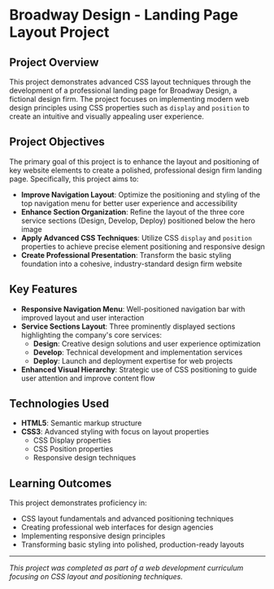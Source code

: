 # Broadway Design - Landing Page Layout Project

## Project Overview

This project demonstrates advanced CSS layout techniques through the development of a professional landing page for Broadway Design, a fictional design firm. The project focuses on implementing modern web design principles using CSS properties such as `display` and `position` to create an intuitive and visually appealing user experience.

## Project Objectives

The primary goal of this project is to enhance the layout and positioning of key website elements to create a polished, professional design firm landing page. Specifically, this project aims to:

- **Improve Navigation Layout**: Optimize the positioning and styling of the top navigation menu for better user experience and accessibility
- **Enhance Section Organization**: Refine the layout of the three core service sections (Design, Develop, Deploy) positioned below the hero image
- **Apply Advanced CSS Techniques**: Utilize CSS `display` and `position` properties to achieve precise element positioning and responsive design
- **Create Professional Presentation**: Transform the basic styling foundation into a cohesive, industry-standard design firm website

## Key Features

- **Responsive Navigation Menu**: Well-positioned navigation bar with improved layout and user interaction
- **Service Sections Layout**: Three prominently displayed sections highlighting the company's core services:
  - **Design**: Creative design solutions and user experience optimization
  - **Develop**: Technical development and implementation services  
  - **Deploy**: Launch and deployment expertise for web projects
- **Enhanced Visual Hierarchy**: Strategic use of CSS positioning to guide user attention and improve content flow

## Technologies Used

- **HTML5**: Semantic markup structure
- **CSS3**: Advanced styling with focus on layout properties
  - CSS Display properties
  - CSS Position properties
  - Responsive design techniques

## Learning Outcomes

This project demonstrates proficiency in:
- CSS layout fundamentals and advanced positioning techniques
- Creating professional web interfaces for design agencies
- Implementing responsive design principles
- Transforming basic styling into polished, production-ready layouts

---

*This project was completed as part of a web development curriculum focusing on CSS layout and positioning techniques.*